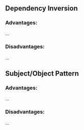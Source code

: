
#

## 



## **Dependency Inversion**

### Advantages: 

...

### Disadvantages: 

...


## **Subject/Object Pattern**

### Advantages:

...

### Disadvantages: 

...

